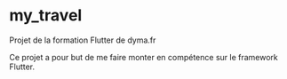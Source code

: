 # my_travel

Projet de la formation Flutter de dyma.fr

Ce projet a pour but de me faire monter en compétence sur le framework Flutter.

